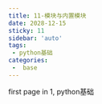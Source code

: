 ```yaml
---
title: 11-模块与内置模块
date: 2028-12-15
sticky: 11
sidebar: 'auto'
tags:
 - python基础
categories:
 -  base
---
```


first page in 1, python基础
